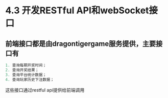 # 4.3 开发RESTful API和webSocket接口

## 前端接口都是由dragontigergame服务提供，主要接口有

```c++
1. 查询每期开奖时间；
2. 查询开奖结果；
3. 查询平台统计数据；
4. 查询玩家历史下注数据；
```

这些接口通过restful api提供给前端调用